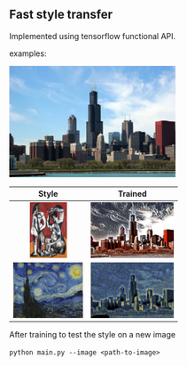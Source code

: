 ## Fast style transfer

Implemented using tensorflow functional API.

examples:

<img src="images/original.jpg" height="200">

Style             |  Trained
:-------------------------:|:-------------------------:
<img src="images/style1.jpg"  height="100">  | <img src="images/style1-trained.jpg" height="100">
<img src="images/style2.jpg"  height="100">  | <img src="images/style2-trained.jpg" height="100">

After training to test the style on a new image

`python main.py --image <path-to-image>`
